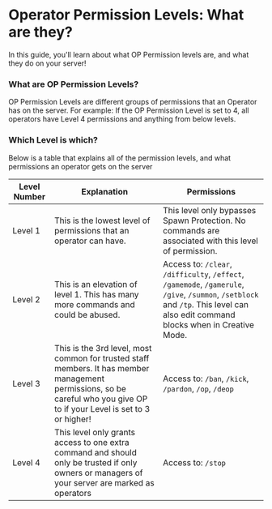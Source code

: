 # Operator Permission Levels: What are they?
In this guide, you'll learn about what OP Permission levels are, and what they do on your server!

### What are OP Permission Levels?
OP Permission Levels are different groups of permissions that an Operator has on the server. For example: If the OP Permission Level is set to 4, all operators have Level 4 permissions and anything from below levels.

### Which Level is which?
Below is a table that explains all of the permission levels, and what permissions an operator gets on the server

| Level Number | Explanation | Permissions |
| --- | --- | --- |
| Level 1 | This is the lowest level of permissions that an operator can have. | This level only bypasses Spawn Protection. No commands are associated with this level of permission. |
| Level 2 | This is an elevation of level 1. This has many more commands and could be abused. | Access to: `/clear`, `/difficulty`, `/effect`, `/gamemode`, `/gamerule`, `/give`, `/summon`, `/setblock` and `/tp`. This level can also edit command blocks when in Creative Mode. |
| Level 3 | This is the 3rd level, most common for trusted staff members. It has member management permissions, so be careful who you give OP to if your Level is set to 3 or higher! | Access to: `/ban`, `/kick`, `/pardon`, `/op`, `/deop` |
| Level 4 | This level only grants access to one extra command and should only be trusted if only owners or managers of your server are marked as operators | Access to: `/stop` |
